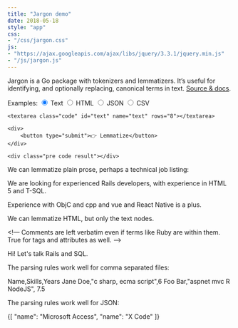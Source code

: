 ```yaml
---
title: "Jargon demo"
date: 2018-05-18
style: "app"
css:
- "/css/jargon.css"
js:
- "https://ajax.googleapis.com/ajax/libs/jquery/3.3.1/jquery.min.js"
- "/js/jargon.js"
---
```


Jargon is a Go package with tokenizers and lemmatizers. It’s useful for identifying, and optionally replacing, canonical terms in text. [Source & docs](https://github.com/clipperhouse/jargon).

<form action="/api/jargon/" method="POST">
    <span class="hint">
        Examples:
    </span>
    <label for="prose">
        <input type="radio" id="prose" name="format" value="text" checked>
        Text
    </label>
    <label for="html">
        <input type="radio" id="html" name="format" value="html">
        HTML
    </label>
    <label for="json">
        <input type="radio" id="json" name="format" value="text">
        JSON
    </label>
    <label for="csv">
        <input type="radio" id="csv" name="format" value="text">
        CSV
    </label>

    <textarea class="code" id="text" name="text" rows="8"></textarea>

    <div>
        <button type="submit">👉 Lemmatize</button>
    </div>

    <div class="pre code result"></div>
</form>

<div id="examples" class="examples">
    <div id="prose">
We can lemmatize plain prose, perhaps a technical job listing:

We are looking for experienced Rails developers, with experience in HTML 5 and T-SQL.

Experience with ObjC and cpp and vue and React  Native is a plus.
    </div>
    <div id="html">
We can lemmatize HTML, but only the text nodes.

<!— Comments are left verbatim even if terms like Ruby are within them. True for tags and attributes as well. -->

<p class="rails">Hi! Let's talk Rails and SQL.</p>
    </div>
    <div id="csv">
The parsing rules work well for comma separated files:

Name,Skills,Years
Jane Doe,"c sharp, ecma script",6
Foo Bar,"aspnet mvc R NodeJS", 7.5
    </div>
    <div id="json">
The parsing rules work well for JSON:

{[
    "name": "Microsoft Access",
    "name": "X Code"
]}
    </div>
</div>
